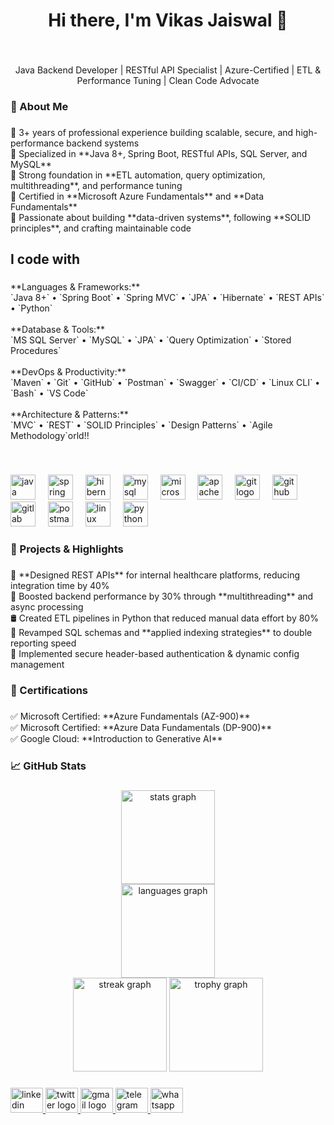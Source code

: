 <h1 align="center">Hi there, I'm Vikas Jaiswal 👋</h1>

###

<br clear="both">

<p align="center">Java Backend Developer | RESTful API Specialist | Azure-Certified | ETL & Performance Tuning | Clean Code Advocate</p>

###

<h3 align="left">💼 About Me</h3>

###

<p align="left">🔹 3+ years of professional experience building scalable, secure, and high-performance backend systems  <br>🔹 Specialized in **Java 8+, Spring Boot, RESTful APIs, SQL Server, and MySQL**  <br>🔹 Strong foundation in **ETL automation, query optimization, multithreading**, and performance tuning  <br>🔹 Certified in **Microsoft Azure Fundamentals** and **Data Fundamentals**  <br>🔹 Passionate about building **data-driven systems**, following **SOLID principles**, and crafting maintainable code</p>

###

<h2 align="left">I code with</h2>

###

<p align="left">**Languages & Frameworks:**  <br>`Java 8+` • `Spring Boot` • `Spring MVC` • `JPA` • `Hibernate` • `REST APIs` • `Python`<br><br>**Database & Tools:**  <br>`MS SQL Server` • `MySQL` • `JPA` • `Query Optimization` • `Stored Procedures`<br><br>**DevOps & Productivity:**  <br>`Maven` • `Git` • `GitHub` • `Postman` • `Swagger` • `CI/CD` • `Linux CLI` • `Bash` • `VS Code`<br><br>**Architecture & Patterns:**  <br>`MVC` • `REST` • `SOLID Principles` • `Design Patterns` • `Agile Methodology`orld!!</p> <br>

###

<div align="left">
  <img src="https://skillicons.dev/icons?i=java" height="40" alt="java logo"  />
  <img width="12" />
  <img src="https://skillicons.dev/icons?i=spring" height="40" alt="spring logo"  />
  <img width="12" />
  <img src="https://skillicons.dev/icons?i=hibernate" height="40" alt="hibernate logo"  />
  <img width="12" />
  <img src="https://skillicons.dev/icons?i=mysql" height="40" alt="mysql logo"  />
  <img width="12" />
  <img src="https://cdn.jsdelivr.net/gh/devicons/devicon/icons/microsoftsqlserver/microsoftsqlserver-plain.svg" height="40" alt="microsoftsqlserver logo"  />
  <img width="12" />
  <img src="https://skillicons.dev/icons?i=maven" height="40" alt="apachemaven logo"  />
  <img width="12" />
  <img src="https://skillicons.dev/icons?i=git" height="40" alt="git logo"  />
  <img width="12" />
  <img src="https://skillicons.dev/icons?i=github" height="40" alt="github logo"  />
  <img width="12" />
  <img src="https://skillicons.dev/icons?i=gitlab" height="40" alt="gitlab logo"  />
  <img width="12" />
  <img src="https://skillicons.dev/icons?i=postman" height="40" alt="postman logo"  />
  <img width="12" />
  <img src="https://skillicons.dev/icons?i=linux" height="40" alt="linux logo"  />
  <img width="12" />
  <img src="https://skillicons.dev/icons?i=py" height="40" alt="python logo"  />
</div>

###

<h3 align="left">🚀 Projects & Highlights</h3>

###

<p align="left">🔧 **Designed REST APIs** for internal healthcare platforms, reducing integration time by 40%<br>🧵 Boosted backend performance by 30% through **multithreading** and async processing<br>🛢️ Created ETL pipelines in Python that reduced manual data effort by 80%<br>🧠 Revamped SQL schemas and **applied indexing strategies** to double reporting speed<br>🔐 Implemented secure header-based authentication & dynamic config management</p>

###

<h3 align="left">📜 Certifications</h3>

###

<p align="left">✅ Microsoft Certified: **Azure Fundamentals (AZ-900)**<br>✅ Microsoft Certified: **Azure Data Fundamentals (DP-900)**<br>✅ Google Cloud: **Introduction to Generative AI**</p>

###

<h3 align="left">📈 GitHub Stats</h3>

###

<div align="center">
  <img src="https://github-readme-stats.vercel.app/api?username=vikas794&hide_title=false&hide_rank=false&show_icons=true&include_all_commits=true&count_private=true&disable_animations=false&theme=onedark&locale=en&hide_border=true&order=1" height="150" alt="stats graph" /> <br>
  <img src="https://github-readme-stats.vercel.app/api/top-langs?username=vikas794&locale=en&hide_title=false&layout=compact&card_width=320&langs_count=5&theme=onedark&hide_border=true&order=2" height="150" alt="languages graph" /> <br>
  <img src="https://streak-stats.demolab.com?user=vikas794&locale=en&mode=daily&theme=onedark&hide_border=true&border_radius=15&date_format=j%20M%5B%20Y%5D&order=3" height="150" alt="streak graph"  />
  <img src="https://github-profile-trophy.vercel.app?username=vikas794&theme=kimbie_dark&column=-1&row=1&margin-w=15&margin-h=8&no-bg=true&no-frame=true&order=4" height="150" alt="trophy graph"  />

</div>

###

<div align="left">
  <a href="https://www.linkedin.com/in/vikasjaiswall/" target="_blank">
    <img src="https://raw.githubusercontent.com/maurodesouza/profile-readme-generator/master/src/assets/icons/social/linkedin/default.svg" width="52" height="40" alt="linkedin logo"  />
  </a>
  <a href="https://x.com/VikasJa09548053" target="_blank">
    <img src="https://raw.githubusercontent.com/maurodesouza/profile-readme-generator/master/src/assets/icons/social/twitter/default.svg" width="52" height="40" alt="twitter logo"  />
  </a>
  <a href="mailto:vikasjaiswal794@gmail.com" target="_blank">
    <img src="https://raw.githubusercontent.com/maurodesouza/profile-readme-generator/master/src/assets/icons/social/gmail/default.svg" width="52" height="40" alt="gmail logo"  />
  </a>
  <a href="https://t.me/Vikas710" target="_blank">
    <img src="https://raw.githubusercontent.com/maurodesouza/profile-readme-generator/master/src/assets/icons/social/telegram/default.svg" width="52" height="40" alt="telegram logo"  />
  </a>
  <a href="https://wa.me/918291519911" target="_blank">
    <img src="https://raw.githubusercontent.com/maurodesouza/profile-readme-generator/master/src/assets/icons/social/whatsapp/default.svg" width="52" height="40" alt="whatsapp logo"  />
  </a>
</div>

